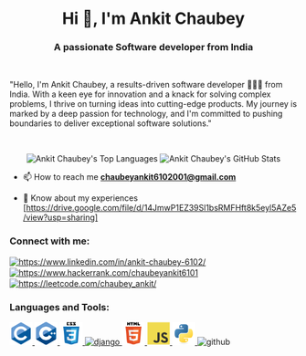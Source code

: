 <h1 align="center">Hi 👋, I'm Ankit Chaubey</h1>
<h3 align="center">A passionate Software developer from India</h3>

<br>

"Hello, I'm Ankit Chaubey, a results-driven software developer 👨🏻‍💻 from India. With a keen eye for innovation and a knack for solving complex problems, I thrive on turning ideas into cutting-edge products. My journey is marked by a deep passion for technology, and I'm committed to pushing boundaries to deliver exceptional software solutions."

<br>

<p align="center">
  <img src="https://github-readme-stats.vercel.app/api/top-langs/?username=ankit6102001&layout=compact&card_width=275&theme=github_dark&langs_count=10" alt="Ankit Chaubey's Top Languages" width="45%">
  <img src="https://github-readme-stats.vercel.app/api?username=ankit6102001&show_icons=true&count_private=true&hide=issues&theme=dark" alt="Ankit Chaubey's GitHub Stats" width="45%">
</p>


- 📫 How to reach me **chaubeyankit6102001@gmail.com**

- 📄 Know about my experiences [https://drive.google.com/file/d/14JmwP1EZ39Sl1bsRMFHft8k5eyl5AZe5/view?usp=sharing]

<h3 align="left">Connect with me:</h3>
<p align="left">
<a href="https://linkedin.com/in/https://www.linkedin.com/in/ankit-chaubey-6102/" target="blank"><img align="center" src="https://raw.githubusercontent.com/rahuldkjain/github-profile-readme-generator/master/src/images/icons/Social/linked-in-alt.svg" alt="https://www.linkedin.com/in/ankit-chaubey-6102/" height="30" width="40" /></a>
<a href="https://www.hackerrank.com/https://www.hackerrank.com/chaubeyankit6101" target="blank"><img align="center" src="https://raw.githubusercontent.com/rahuldkjain/github-profile-readme-generator/master/src/images/icons/Social/hackerrank.svg" alt="https://www.hackerrank.com/chaubeyankit6101" height="30" width="40" /></a>
<a href="https://www.leetcode.com/https://leetcode.com/chaubey_ankit/" target="blank"><img align="center" src="https://raw.githubusercontent.com/rahuldkjain/github-profile-readme-generator/master/src/images/icons/Social/leet-code.svg" alt="https://leetcode.com/chaubey_ankit/" height="30" width="40" /></a>
</p>

<h3 align="left">Languages and Tools:</h3>
<p align="left"> <a href="https://www.cprogramming.com/" target="_blank" rel="noreferrer"> <img src="https://raw.githubusercontent.com/devicons/devicon/master/icons/c/c-original.svg" alt="c" width="40" height="40"/> </a> <a href="https://www.w3schools.com/cpp/" target="_blank" rel="noreferrer"> <img src="https://raw.githubusercontent.com/devicons/devicon/master/icons/cplusplus/cplusplus-original.svg" alt="cplusplus" width="40" height="40"/> </a> <a href="https://www.w3schools.com/css/" target="_blank" rel="noreferrer"> <img src="https://raw.githubusercontent.com/devicons/devicon/master/icons/css3/css3-original-wordmark.svg" alt="css3" width="40" height="40"/> </a> <a href="https://www.djangoproject.com/" target="_blank" rel="noreferrer"> <img src="https://cdn.worldvectorlogo.com/logos/django.svg" alt="django" width="40" height="40"/> </a> <a href="https://www.w3.org/html/" target="_blank" rel="noreferrer"> <img src="https://raw.githubusercontent.com/devicons/devicon/master/icons/html5/html5-original-wordmark.svg" alt="html5" width="40" height="40"/> </a> <a href="https://developer.mozilla.org/en-US/docs/Web/JavaScript" target="_blank" rel="noreferrer"> <img src="https://raw.githubusercontent.com/devicons/devicon/master/icons/javascript/javascript-original.svg" alt="javascript" width="40" height="40"/> </a> <a href="https://www.python.org" target="_blank" rel="noreferrer"> <img src="https://raw.githubusercontent.com/devicons/devicon/master/icons/python/python-original.svg" alt="python" width="40" height="40"/> </a> 
<img src="https://cdn.jsdelivr.net/gh/devicons/devicon@latest/icons/github/github-original-wordmark.svg" alt="github" width="40" height="40"/></p>
